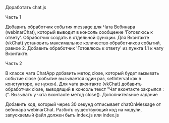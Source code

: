 Доработать chat.js

Часть 1

Добавить обработчик события message для Чата Вебинара (webinarChat), который выводит в консоль сообщение 'Готовлюсь к ответу'. Обработчик создать в отдельной функции.
Для Вконтакте (vkChat) установить максимальное количество обработчиков событий, равное 2.
Добавить обработчик 'Готовлюсь к ответу' из пункта 1.1 к чату Вконтакте.

Часть 2

В классе чата ChatApp добавить метод close, который будет вызывать событие close (событие вызывается один раз, setInterval как в констукторе, не нужен).
Для чата вконтакте (vkChat) добавить обработчик close, выводящий в консоль текст "Чат вконтакте закрылся :(".
Вызывать у чата вконтакте метод close().
Дополнительное задание

Добавить код, который через 30 секунд отписывает chatOnMessage от вебинара webinarChat.
Разбить существующий код на модули, запускаемый файл должен быть index.js или index.js